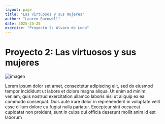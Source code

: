 ```yaml
---
layout: page
title: "Las virtuosos y sus mujeres"
author: "Lauren Barnwell"
date: 2025-25-25
exercise: "Proyecto 2: Alvaro de Luna"
---
```


# Proyecto 2: Las virtuosos y sus mujeres 

![imagen](https://en.wikipedia.org/wiki/Allegory_of_Chastity)

Lorem ipsum dolor set amet, consectetur adipiscing elit, sed do eiusmod tempor incididunt ut labore et dolore magna aliqua. Ut enim ad minim veniam, quis nostrud exercitation ullamco laboris nisi ut aliquip ex ea commodo consequat. Duis aute irure dolor in reprehenderit in voluptate velit esse cillum dolore eu fugiat nulla pariatur. Excepteur sint occaecat cupidatat non proident, sunt in culpa qui officia deserunt mollit anim id est laborum

